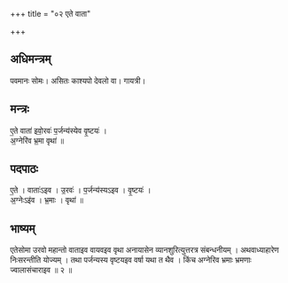 +++
title = "०२ एते वाता"

+++
## अधिमन्त्रम्
पवमानः सोमः। असितः काश्यपो देवलो वा। गायत्री।

## मन्त्रः
ए॒ते वाता॑ इवो॒रवः॑ प॒र्जन्य॑स्येव वृ॒ष्टयः॑ ।  
अ॒ग्नेरि॑व भ्र॒मा वृथा॑ ॥

## पदपाठः
ए॒ते । वाताः॑ऽइव । उ॒रवः॑ । प॒र्जन्य॑स्यऽइव । वृ॒ष्टयः॑ ।  
अ॒ग्नेःऽइ॑व । भ्र॒माः । वृथा॑ ॥

## भाष्यम्
एतेसोमा उरवो महान्तो वाताइव वायवइव वृथा अनायासेन व्यानशुरित्युत्तरत्र संबन्धनीयम् । अथवाध्याहारेण निःसरन्तीति योज्यम् । तथा पर्जन्यस्य वृष्टयइव वर्षा यथा त थैव । किंच अग्नेरिव भ्रमाः भ्रमणाः ज्वालासंचाराइव ॥ २ ॥